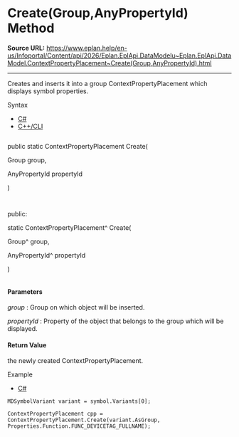 # Create(Group,AnyPropertyId) Method

**Source URL:** https://www.eplan.help/en-us/Infoportal/Content/api/2026/Eplan.EplApi.DataModelu~Eplan.EplApi.DataModel.ContextPropertyPlacement~Create(Group,AnyPropertyId).html

---

Creates and inserts it into a group ContextPropertyPlacement which displays symbol properties.

Syntax

- [C#](#i-syntax-CS)
- [C++/CLI](#i-syntax-CPP2005)

```
```
public static ContextPropertyPlacement Create( 

   Group group,

   AnyPropertyId propertyId

)
```
```

```
```
public:

static ContextPropertyPlacement^ Create( 

   Group^ group,

   AnyPropertyId^ propertyId

)
```
```

#### Parameters

*group*
:   Group on which object will be inserted.

*propertyId*
:   Property of the object that belongs to the group which will be displayed.

#### Return Value

the newly created ContextPropertyPlacement.

Example

- [C#](#i-tab-content-3ab9c866-73a7-428e-a7d8-0cd5acea21db)

```
MDSymbolVariant variant = symbol.Variants[0];

ContextPropertyPlacement cpp = ContextPropertyPlacement.Create(variant.AsGroup, Properties.Function.FUNC_DEVICETAG_FULLNAME);
```

